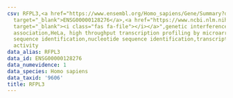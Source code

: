 ```yaml
---
csv: RFPL3,<a href="https://www.ensembl.org/Homo_sapiens/Gene/Summary?db=core;g=ENSG00000128276"
  target="_blank">ENSG00000128276</a>,<a href="https://www.ncbi.nlm.nih.gov/pubmed/17216044"
  target="_blank"><i class="fas fa-file"></i></a>",genetic interference,functional
  association,HeLa, high throughput transcription profiling by microarray,nucleotide
  sequence identification,nucleotide sequence identification,transcriptional regulation,up-regulates
  activity
data_alias: RFPL3
data_id: ENSG00000128276
data_numevidence: 1
data_species: Homo sapiens
data_taxid: '9606'
title: RFPL3
---
```

